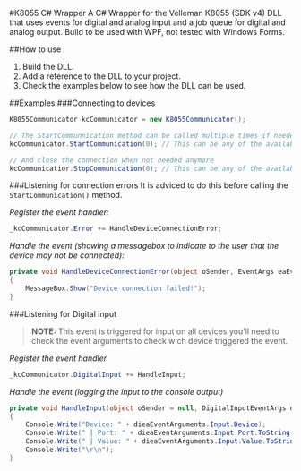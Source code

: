 #K8055 C# Wrapper
A C# Wrapper for the Velleman K8055 (SDK v4) DLL that uses events for digital and analog input and a job queue for digital and analog output. Build to be used with WPF, not tested with Windows Forms.

##How to use
1. Build the DLL.
2. Add a reference to the DLL to your project.
3. Check the examples below to see how the DLL can be used.

##Examples
###Connecting to devices
```csharp
K8055Communicator kcCommunicator = new K8055Communicator();

// The StartCommunnication method can be called multiple times if needed
kcCommunicator.StartCommunication(0); // This can be any of the available devices (0, 1, 2 or 3)

// And close the connection when not needed anymore
kcCommunicatior.StopCommunication(0); // This can be any of the available devices (0, 1, 2 or 3)
````

###Listening for connection errors
It is adviced to do this before calling the `StartCommunication()` method.

*Register the event handler:*
````csharp
_kcCommunicator.Error += HandleDeviceConnectionError;
````

*Handle the event (showing a messagebox to indicate to the user that the device may not be connected):*
````csharp
private void HandleDeviceConnectionError(object oSender, EventArgs eaEventArguments)
{
    MessageBox.Show("Device connection failed!");
}
````

###Listening for Digital input
> **NOTE:** This event is triggered for input on all devices you'll need 
> to check the event arguments to check wich device triggered the event.

*Register the event handler*
````csharp
_kcCommunicator.DigitalInput += HandleInput;
````

*Handle the event (logging the input to the console output)*
````csharp
private void HandleInput(object oSender = null, DigitalInputEventArgs dieaEventArguments = null)
{
    Console.Write("Device: " + dieaEventArguments.Input.Device);
    Console.Write(" | Port: " + dieaEventArguments.Input.Port.ToString());
    Console.Write(" | Value: " + dieaEventArguments.Input.Value.ToString());
    Console.Write("\r\n");
}
````
